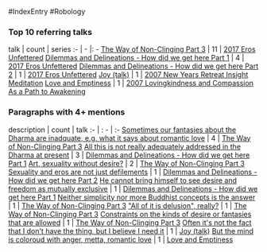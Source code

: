 #IndexEntry #Robology

### Top 10 referring talks
talk | count | series
:- | - |: -
<a data-href="The Way of Non-Clinging Part 3" href="The+Way+of+Non-Clinging+Part+3" class="internal-link">The Way of Non-Clinging Part 3</a> | 11 | <a data-href="2017 Eros Unfettered" href="2017+Eros+Unfettered" class="internal-link">2017 Eros Unfettered</a>
<a data-href="Dilemmas and Delineations - How did we get here Part 1" href="Dilemmas+and+Delineations+-+How+did+we+get+here+Part+1" class="internal-link">Dilemmas and Delineations - How did we get here Part 1</a> | 4 | <a data-href="2017 Eros Unfettered" href="2017+Eros+Unfettered" class="internal-link">2017 Eros Unfettered</a>
<a data-href="Dilemmas and Delineations - How did we get here Part 2" href="Dilemmas+and+Delineations+-+How+did+we+get+here+Part+2" class="internal-link">Dilemmas and Delineations - How did we get here Part 2</a> | 1 | <a data-href="2017 Eros Unfettered" href="2017+Eros+Unfettered" class="internal-link">2017 Eros Unfettered</a>
<a data-href="Joy (talk)" href="Joy+%28talk%29" class="internal-link">Joy (talk)</a> | 1 | <a data-href="2007 New Years Retreat Insight Meditation" href="2007+New+Years+Retreat+Insight+Meditation" class="internal-link">2007 New Years Retreat Insight Meditation</a>
<a data-href="Love and Emptiness" href="Love+and+Emptiness" class="internal-link">Love and Emptiness</a> | 1 | <a data-href="2007 Lovingkindness and Compassion As a Path to Awakening" href="2007+Lovingkindness+and+Compassion+As+a+Path+to+Awakening" class="internal-link">2007 Lovingkindness and Compassion As a Path to Awakening</a>

### Paragraphs with 4+ mentions
description | count | talk
:- | : - | :-
<a aria-label-position="top" aria-label="The Way of Non-Clinging Part 3 > Sometimes our fantasies about the Dharma are inadquate e g what it says about romantic love" data-href="The Way of Non-Clinging Part 3#Sometimes our fantasies about the Dharma are inadquate e g what it says about romantic love" href="The+Way+of+Non-Clinging+Part+3#Sometimes+our+fantasies+about+the+Dharma+are+inadquate+e+g+what+it+says+about+romantic+love" class="internal-link">Sometimes our fantasies about the Dharma are inadquate, e.g. what it says about romantic love</a> | 4 | <a data-href="The Way of Non-Clinging Part 3" href="The+Way+of+Non-Clinging+Part+3" class="internal-link">The Way of Non-Clinging Part 3</a>
<a aria-label-position="top" aria-label="Dilemmas and Delineations - How did we get here Part 1 > All this is not really adequately addressed in the Dharma at present" data-href="Dilemmas and Delineations - How did we get here Part 1#All this is not really adequately addressed in the Dharma at present" href="Dilemmas+and+Delineations+-+How+did+we+get+here+Part+1#All+this+is+not+really+adequately+addressed+in+the+Dharma+at+present" class="internal-link">All this is not really adequately addressed in the Dharma at present</a> | 3 | <a data-href="Dilemmas and Delineations - How did we get here Part 1" href="Dilemmas+and+Delineations+-+How+did+we+get+here+Part+1" class="internal-link">Dilemmas and Delineations - How did we get here Part 1</a>
<a aria-label-position="top" aria-label="The Way of Non-Clinging Part 3 > Art sexuality without desire" data-href="The Way of Non-Clinging Part 3#Art sexuality without desire" href="The+Way+of+Non-Clinging+Part+3#Art+sexuality+without+desire" class="internal-link">Art, sexuality without desire?</a> | 2 | <a data-href="The Way of Non-Clinging Part 3" href="The+Way+of+Non-Clinging+Part+3" class="internal-link">The Way of Non-Clinging Part 3</a>
<a aria-label-position="top" aria-label="Dilemmas and Delineations - How did we get here Part 2 > Sexuality and eros are not just defilements" data-href="Dilemmas and Delineations - How did we get here Part 2#Sexuality and eros are not just defilements" href="Dilemmas+and+Delineations+-+How+did+we+get+here+Part+2#Sexuality+and+eros+are+not+just+defilements" class="internal-link">Sexuality and eros are not just defilements</a> | 1 | <a data-href="Dilemmas and Delineations - How did we get here Part 2" href="Dilemmas+and+Delineations+-+How+did+we+get+here+Part+2" class="internal-link">Dilemmas and Delineations - How did we get here Part 2</a>
<a aria-label-position="top" aria-label="Dilemmas and Delineations - How did we get here Part 1 > He cannot bring himself to see desire and freedom as mutually exclusive" data-href="Dilemmas and Delineations - How did we get here Part 1#He cannot bring himself to see desire and freedom as mutually exclusive" href="Dilemmas+and+Delineations+-+How+did+we+get+here+Part+1#He+cannot+bring+himself+to+see+desire+and+freedom+as+mutually+exclusive" class="internal-link">He cannot bring himself to see desire and freedom as mutually exclusive</a> | 1 | <a data-href="Dilemmas and Delineations - How did we get here Part 1" href="Dilemmas+and+Delineations+-+How+did+we+get+here+Part+1" class="internal-link">Dilemmas and Delineations - How did we get here Part 1</a>
<a aria-label-position="top" aria-label="The Way of Non-Clinging Part 3 > Neither simplicity nor more Buddhist concepts is the answer" data-href="The Way of Non-Clinging Part 3#Neither simplicity nor more Buddhist concepts is the answer" href="The+Way+of+Non-Clinging+Part+3#Neither+simplicity+nor+more+Buddhist+concepts+is+the+answer" class="internal-link">Neither simplicity nor more Buddhist concepts is the answer</a> | 1 | <a data-href="The Way of Non-Clinging Part 3" href="The+Way+of+Non-Clinging+Part+3" class="internal-link">The Way of Non-Clinging Part 3</a>
<a aria-label-position="top" aria-label="The Way of Non-Clinging Part 3 > All of it is delusion really" data-href="The Way of Non-Clinging Part 3#All of it is delusion really" href="The+Way+of+Non-Clinging+Part+3#%22All+of+it+is+delusion%22+really" class="internal-link">&quot;All of it is delusion&quot;, really?</a> | 1 | <a data-href="The Way of Non-Clinging Part 3" href="The+Way+of+Non-Clinging+Part+3" class="internal-link">The Way of Non-Clinging Part 3</a>
<a aria-label-position="top" aria-label="The Way of Non-Clinging Part 3 > Constraints on the kinds of desire or fantasies that are allowed" data-href="The Way of Non-Clinging Part 3#Constraints on the kinds of desire or fantasies that are allowed" href="The+Way+of+Non-Clinging+Part+3#Constraints+on+the+kinds+of+desire+or+fantasies+that+are+allowed" class="internal-link">Constraints on the kinds of desire or fantasies that are allowed</a> | 1 | <a data-href="The Way of Non-Clinging Part 3" href="The+Way+of+Non-Clinging+Part+3" class="internal-link">The Way of Non-Clinging Part 3</a>
<a aria-label-position="top" aria-label="Joy (talk) > Often its not the fact that I dont have the thing but I believe I need it" data-href="Joy (talk)#Often it's not the fact that I don't have the thing but I believe I need it" href="Joy+%28talk%29#Often+it%27s+not+the+fact+that+I+don%27t+have+the+thing+but+I+believe+I+need+it" class="internal-link">Often it&#x27;s not the fact that I don&#x27;t have the thing, but I believe I need it</a> | 1 | <a data-href="Joy (talk)" href="Joy+%28talk%29" class="internal-link">Joy (talk)</a>
<a aria-label-position="top" aria-label="Love and Emptiness > But the mind is coloroud with anger metta romantic love" data-href="Love and Emptiness#But the mind is coloroud with anger metta romantic love" href="Love+and+Emptiness#But+the+mind+is+coloroud+with+anger+metta+romantic+love" class="internal-link">But the mind is coloroud with anger, metta, romantic love</a> | 1 | <a data-href="Love and Emptiness" href="Love+and+Emptiness" class="internal-link">Love and Emptiness</a>

